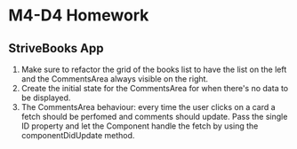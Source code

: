 # M4-D4 Homework

## StriveBooks App

1. Make sure to refactor the grid of the books list to have the list on the left and the CommentsArea always visible on the right.
2. Create the initial state for the CommentsArea for when there's no data to be displayed.
3. The CommentsArea behaviour: every time the user clicks on a card a fetch should be perfomed and comments should update. Pass the single ID property and let the Component handle the fetch by using the componentDidUpdate method.